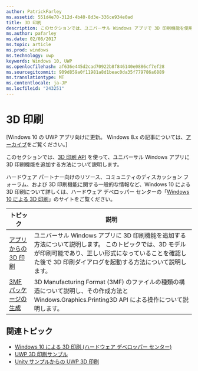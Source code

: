 ```yaml
---
author: PatrickFarley
ms.assetid: 551d4e70-312d-4b40-8d3e-336ce934e0ad
title: 3D 印刷
description: このセクションでは、ユニバーサル Windows アプリで 3D 印刷機能を使用する方法について説明します。
ms.author: pafarley
ms.date: 02/08/2017
ms.topic: article
ms.prod: windows
ms.technology: uwp
keywords: Windows 10, UWP
ms.openlocfilehash: af636e445d2cad70922b8f846140e0886cf7ef28
ms.sourcegitcommit: 909d859a0f11981a8d1beac0da35f779786a6889
ms.translationtype: MT
ms.contentlocale: ja-JP
ms.locfileid: "243251"
---
```

# <a name="3d-printing"></a>3D 印刷

\[Windows 10 の UWP アプリ向けに更新。 Windows 8.x の記事については、[アーカイブ](http://go.microsoft.com/fwlink/p/?linkid=619132)をご覧ください。\]

このセクションでは、[3D 印刷 API](https://msdn.microsoft.com/library/windows/apps/windows.graphics.printing3d.aspx) を使って、ユニバーサル Windows アプリに 3D 印刷機能を追加する方法について説明します。  

<!-- ![the 3D printing from Unity sample uses Windows 3D print APIs to facilitate the printing of a textured model asset from Unity software](images/unity-app-screenshot-002.png) -->

ハードウェア パートナー向けのリソース、コミュニティのディスカッション フォーラム、および 3D 印刷機能に関する一般的な情報など、Windows 10 による 3D 印刷について詳しくは、ハードウェア デベロッパー センターの「[Windows 10 による 3D 印刷](https://developer.microsoft.com/windows/hardware/3d-print-support-windows-10)」のサイトをご覧ください。

| トピック | 説明 |
|-------|-------------|
| [アプリからの 3D 印刷](3d-print-from-app.md) | ユニバーサル Windows アプリに 3D 印刷機能を追加する方法について説明します。 このトピックでは、3D モデルが印刷可能であり、正しい形式になっていることを確認した後で 3D 印刷ダイアログを起動する方法について説明します。 |
| [3MF パッケージの生成](generate-3mf.md) | 3D Manufacturing Format (3MF) のファイルの種類の構造について説明し、その作成方法と Windows.Graphics.Printing3D API による操作について説明します。 |

## <a name="related-topics"></a>関連トピック

* [Windows 10 による 3D 印刷 (ハードウェア デベロッパー センター)](https://developer.microsoft.com/windows/hardware/3d-print-support-windows-10)
* [UWP 3D 印刷サンプル](https://github.com/Microsoft/Windows-universal-samples/tree/master/Samples/3DPrinting)
* [Unity サンプルからの UWP 3D 印刷](https://github.com/Microsoft/Windows-universal-samples/tree/master/Samples/3DPrintingFromUnity)

 
